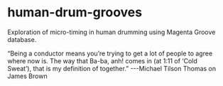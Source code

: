 # human-drum-grooves
Exploration of micro-timing in human drumming using Magenta Groove database.

“Being a conductor means you’re trying to get a lot of people to agree  
where now is.  The way that Ba-ba, anh! comes in (at 1:11 of ‘Cold  
Sweat’), that is my definition of together.”
---Michael Tilson Thomas on James Brown
